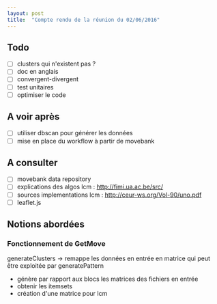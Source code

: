 ```yaml
---
layout: post
title:  "Compte rendu de la réunion du 02/06/2016"
---
```


## Todo

- [ ] clusters qui n'existent pas ?
- [ ] doc en anglais
- [ ] convergent-divergent
- [ ] test unitaires
- [ ] optimiser le code

## A voir après
- [ ] utiliser dbscan pour générer les données
- [ ] mise en place du workflow à partir de movebank

## A consulter
- [ ] movebank data repository
- [ ] explications des algos lcm : http://fimi.ua.ac.be/src/
- [ ] sources implementations lcm : http://ceur-ws.org/Vol-90/uno.pdf
- [ ] leaflet.js

## Notions abordées

### Fonctionnement de GetMove

generateClusters -> remappe les données en entrée en matrice qui peut être exploitée par generatePattern
  - génère par rapport aux blocs les matrices des fichiers en entrée
  - obtenir les itemsets
  - création d'une matrice pour lcm

